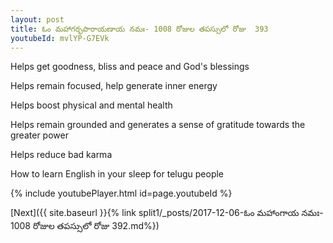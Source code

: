 ```yaml
---
layout: post
title: ఓం మహాగర్భపారాయణాయ నమః- 1008 రోజుల తపస్సులో రోజు  393
youtubeId: mvlYP-G7EVk
---
```

 
 
Helps get goodness, bliss and peace and God's blessings
 
Helps remain focused, help generate inner energy 
 
Helps boost physical and mental health 
 
Helps remain grounded and generates a sense of gratitude towards the greater power 
 
Helps reduce bad karma
 
How to learn English in your sleep for telugu people
 
 
 
 


{% include youtubePlayer.html id=page.youtubeId %}
 
[Next]({{ site.baseurl }}{% link split1/_posts/2017-12-06-ఓం మహాంగాయ నమః- 1008 రోజుల తపస్సులో రోజు  392.md%})
 
